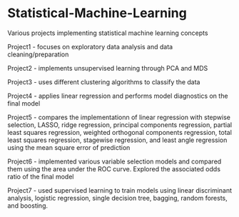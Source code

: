 # Statistical-Machine-Learning

Various projects implementing statistical machine learning concepts

Project1 - focuses on exploratory data analysis and data cleaning/preparation

Project2 - implements unsupervised learning through PCA and MDS

Project3 - uses different clustering algorithms to classify the data

Project4 - applies linear regression and performs model diagnostics on the final model

Project5 - compares the implementationn of linear regression with stepwise selection, LASSO, ridge regression, principal components regression, partial least squares regression, weighted orthogonal components regression, total least squares regression, stagewise regression, and least angle regression using the mean square error of prediction

Project6 - implemented various variable selection models and compared them using the area under the ROC curve. Explored the associated odds ratio of the final model

Project7 - used supervised learning to train models using linear discriminant analysis, logistic regression, single decision tree, bagging, random forests, and boosting.
